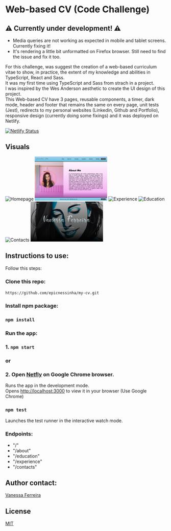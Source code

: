 # Web-based CV (Code Challenge)

##  ⚠️ Currently under development! ⚠️
- Media queries are not working as expected in mobile and tablet screens. Currently fixing it!
- It's rendering a little bit unformatted on Firefox browser. Still need to find the issue and fix it too.

For this challenge, was suggest the creation of a web-based curriculum vitae to show, in practice, the extent of my knowledge and abilities in TypeScript, React and Sass.<br/>
It was my first time using TypeScript and Sass from strach in a project.<br/>
I was inspired by the Wes Anderson aesthetic to create the UI design of this project.<br/>
This Web-based CV have 3 pages, reusable components, a timer, dark mode, header and footer that remains the same on every page, unit tests (Jest), redirects to my personal websites (Linkedin, Github and Portfolio), responsive design (currently doing some fixings) and it was deployed on Netlify.

[![Netlify Status](https://api.netlify.com/api/v1/badges/8cf5e631-0a68-4286-b4d5-c3e021ab4cff/deploy-status)](https://vanessaferreira-cv.netlify.app/) 


## Visuals 

<img src="https://github.com/epicnessinha/my-cv/blob/master/src/assets/img/Homepage.png?raw=true" alt="Homepage" width="45%"/> <img src="https://github.com/epicnessinha/my-cv/blob/master/src/assets/img/About%20me.png?raw=true" alt="About" width="45%"/> <img src="https://github.com/epicnessinha/my-cv/blob/master/src/assets/img/Experience.png?raw=true" alt="Experience" width="42%"/> <img src="https://github.com/epicnessinha/my-cv/blob/master/src/assets/img/Education.png?raw=true" alt="Education" width="45%"/> <img src="https://github.com/epicnessinha/my-cv/blob/master/src/assets/img/Contacts.png?raw=true" alt="Contacts" width="45%"/> <img src="https://github.com/epicnessinha/my-cv/blob/master/src/assets/img/portfolio.png?raw=true" alt="Portfolio" width="45%"/>

## Instructions to use:

Follow this steps:

### Clone this repo:

`https://github.com/epicnessinha/my-cv.git`

### Install npm package:

### `npm install`

### Run the app:

### 1. `npm start` 
### or
### 2. Open [Netfly](https://githubdiscovery-vanessa.netlify.app/) on Google Chrome browser.

Runs the app in the development mode.\
Opens [http://localhost:3000](http://localhost:3000) to view it in your browser (Use Google Chrome)

### `npm test`

Launches the test runner in the interactive watch mode.

### Endpoints:

- "/"
- "/about"
- "/education"
- "/experience"
- "/contacts"

## Author contact: 

[Vanessa Ferreira](https://www.linkedin.com/in/vanessabio/)


## License
[MIT](https://choosealicense.com/licenses/mit/)







